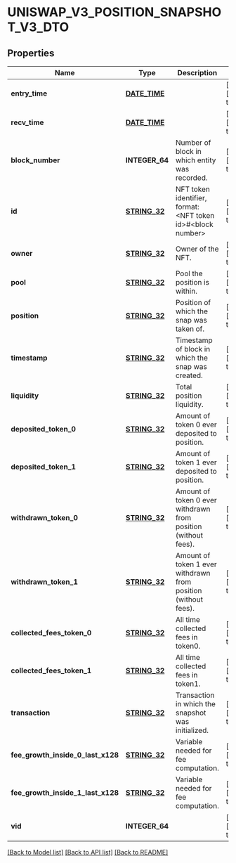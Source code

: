 # UNISWAP_V3_POSITION_SNAPSHOT_V3_DTO

## Properties
Name | Type | Description | Notes
------------ | ------------- | ------------- | -------------
**entry_time** | [**DATE_TIME**](DATE_TIME.md) |  | [optional] [default to null]
**recv_time** | [**DATE_TIME**](DATE_TIME.md) |  | [optional] [default to null]
**block_number** | **INTEGER_64** | Number of block in which entity was recorded. | [optional] [default to null]
**id** | [**STRING_32**](STRING_32.md) | NFT token identifier, format: &lt;NFT token id&gt;#&lt;block number&gt; | [optional] [default to null]
**owner** | [**STRING_32**](STRING_32.md) | Owner of the NFT. | [optional] [default to null]
**pool** | [**STRING_32**](STRING_32.md) | Pool the position is within. | [optional] [default to null]
**position** | [**STRING_32**](STRING_32.md) | Position of which the snap was taken of. | [optional] [default to null]
**timestamp** | [**STRING_32**](STRING_32.md) | Timestamp of block in which the snap was created. | [optional] [default to null]
**liquidity** | [**STRING_32**](STRING_32.md) | Total position liquidity. | [optional] [default to null]
**deposited_token_0** | [**STRING_32**](STRING_32.md) | Amount of token 0 ever deposited to position. | [optional] [default to null]
**deposited_token_1** | [**STRING_32**](STRING_32.md) | Amount of token 1 ever deposited to position. | [optional] [default to null]
**withdrawn_token_0** | [**STRING_32**](STRING_32.md) | Amount of token 0 ever withdrawn from position (without fees). | [optional] [default to null]
**withdrawn_token_1** | [**STRING_32**](STRING_32.md) | Amount of token 1 ever withdrawn from position (without fees). | [optional] [default to null]
**collected_fees_token_0** | [**STRING_32**](STRING_32.md) | All time collected fees in token0. | [optional] [default to null]
**collected_fees_token_1** | [**STRING_32**](STRING_32.md) | All time collected fees in token1. | [optional] [default to null]
**transaction** | [**STRING_32**](STRING_32.md) | Transaction in which the snapshot was initialized. | [optional] [default to null]
**fee_growth_inside_0_last_x128** | [**STRING_32**](STRING_32.md) | Variable needed for fee computation. | [optional] [default to null]
**fee_growth_inside_1_last_x128** | [**STRING_32**](STRING_32.md) | Variable needed for fee computation. | [optional] [default to null]
**vid** | **INTEGER_64** |  | [optional] [default to null]

[[Back to Model list]](../README.md#documentation-for-models) [[Back to API list]](../README.md#documentation-for-api-endpoints) [[Back to README]](../README.md)


